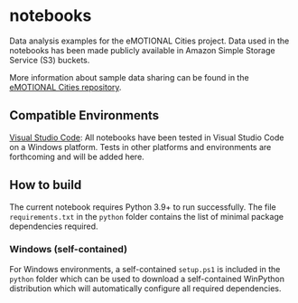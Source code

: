 # notebooks

Data analysis examples for the eMOTIONAL Cities project. Data used in the notebooks has been made publicly available in Amazon Simple Storage Service (S3) buckets.

More information about sample data sharing can be found in the [eMOTIONAL Cities repository](https://github.com/emotional-cities/data-share).

## Compatible Environments

[Visual Studio Code](https://code.visualstudio.com/): All notebooks have been tested in Visual Studio Code on a Windows platform. Tests in other platforms and environments are forthcoming and will be added here.

## How to build

The current notebook requires Python 3.9+ to run successfully. The file `requirements.txt` in the `python` folder contains the list of minimal package dependencies required.

### Windows (self-contained)

For Windows environments, a self-contained `setup.ps1` is included in the `python` folder which can be used to download a self-contained WinPython distribution which will automatically configure all required dependencies.
